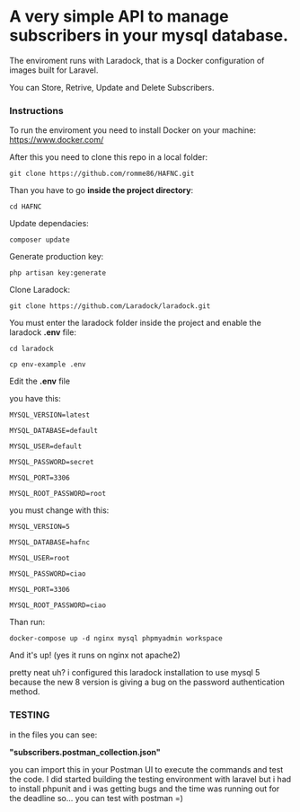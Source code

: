
# A very simple API to manage subscribers in your mysql database. 

The enviroment runs with Laradock, that is a Docker configuration of images built for Laravel.

You can Store, Retrive, Update and Delete Subscribers.


### Instructions

To run the enviroment you need to install Docker on your machine:
https://www.docker.com/

After this you need to clone this repo in a local folder:

`git clone https://github.com/romme86/HAFNC.git`

Than you have to go **inside the project directory**:

`cd HAFNC`

Update dependacies:

`composer update`

Generate production key:

`php artisan key:generate`

Clone Laradock:

`git clone https://github.com/Laradock/laradock.git`

You must enter the laradock folder inside the project and enable the laradock **.env** file:

`cd laradock`

`cp env-example .env`

Edit the **.env** file

you have this:

`MYSQL_VERSION=latest`

`MYSQL_DATABASE=default`

`MYSQL_USER=default`

`MYSQL_PASSWORD=secret`

`MYSQL_PORT=3306`

`MYSQL_ROOT_PASSWORD=root`


you must change with this:

`MYSQL_VERSION=5`

`MYSQL_DATABASE=hafnc`

`MYSQL_USER=root`

`MYSQL_PASSWORD=ciao`

`MYSQL_PORT=3306`

`MYSQL_ROOT_PASSWORD=ciao`


Than run:

`docker-compose up -d nginx mysql phpmyadmin workspace`

And it's up!
(yes it runs on nginx not apache2)

pretty neat uh?
i configured this laradock installation to use mysql 5 because the new 8 version is giving a bug on the password authentication method.

### TESTING

in the files you can see:

**"subscribers.postman_collection.json"**

you can import this in your Postman UI to execute the commands and test the code.
I did started building the testing environment with laravel
but i had to install phpunit and i was getting bugs and the time was running out for the deadline so... you can test with postman =)

